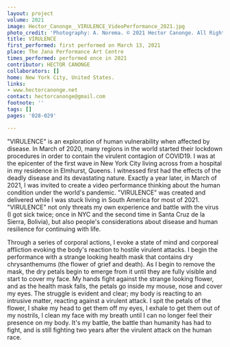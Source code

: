 ```yaml
---
layout: project
volume: 2021
image: Hector_Canonge__VIRULENCE_VideoPerformance_2021.jpg
photo_credit: 'Photography: A. Norema. © 2021 Hector Canonge. All Rights Reserved.'
title: VIRULENCE
first_performed: first performed on March 13, 2021
place: The Jana Performance Art Centre
times_performed: performed once in 2021
contributor: HECTOR CANONGE
collaborators: []
home: New York City, United States.
links:
- www.hectorcanonge.net
contact: hectorcanonge@gmail.com
footnote: ''
tags: []
pages: '028-029'

---
```


"VIRULENCE" is an exploration of human vulnerability when affected by disease. In March of 2020, many regions in the world started their lockdown procedures in order to contain the virulent contagion of COVID19. I was at the epicenter of the first wave in New York City living across from a hospital in my residence in Elmhurst, Queens.  I witnessed first had the effects of the deadly disease and its devastating nature. Exactly a year later, in March of 2021, I was invited to create a video performance thinking about the human condition under the world's pandemic. "VIRULENCE" was created and delivered while I was stuck living in South America for most of 2021. "VIRULENCE" not only threats my own experience and battle with the virus (I got sick twice; once in NYC and the second time in Santa Cruz de la Sierra, Bolivia), but also people's considerations about disease and human resilience for continuing with life.

Through a series of corporal actions, I evoke a state of mind and corporeal affliction evoking the body's reaction to hostile virulent attacks. I begin the performance with a strange looking health mask that contains dry chrysanthemums (the flower of grief and death).  As I begin to remove the mask, the dry petals begin to emerge from it until they are fully visible and start to cover my face.  My hands fight against the strange looking flower, and as the health mask falls, the petals go inside my mouse, nose and cover my eyes.  The struggle is evident and clear; my body is reacting to an intrusive matter, reacting against a virulent attack. I spit the petals of the flower, I shake my head to get them off my eyes, I exhale to get them out of my nostrils, I clean my face with my breath until I can no longer feel their presence on my body. It's my battle, the battle than humanity has had to fight, and is still fighting two years after the virulent attack on the human race.
